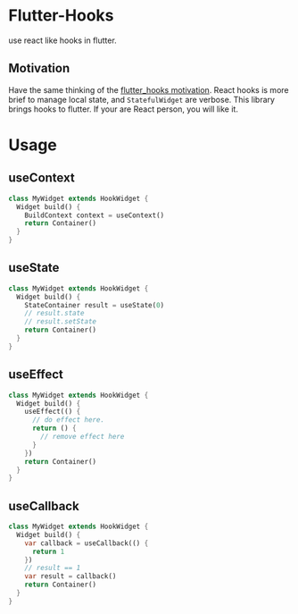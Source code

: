# Flutter-Hooks

use react like hooks in flutter.

## Motivation
Have the same thinking of the [flutter_hooks motivation](https://github.com/rrousselGit/flutter_hooks#motivation). React hooks is more brief to manage local state, and `StatefulWidget` are verbose. This library brings hooks to flutter. If your are React person, you will like it.

# Usage

## useContext

```dart
class MyWidget extends HookWidget {
  Widget build() {
    BuildContext context = useContext() 
    return Container()
  }
}
```

## useState

```dart
class MyWidget extends HookWidget {
  Widget build() {
    StateContainer result = useState(0)
    // result.state
    // result.setState
    return Container()
  }
}
```

## useEffect

```dart
class MyWidget extends HookWidget {
  Widget build() {
    useEffect(() {
      // do effect here.
      return () {
        // remove effect here
      }
    })
    return Container()
  }
}
```

## useCallback

```dart
class MyWidget extends HookWidget {
  Widget build() {
    var callback = useCallback(() {
      return 1
    })
    // result == 1
    var result = callback()
    return Container()
  }
}
```

